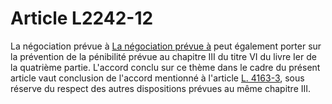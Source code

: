 # Article L2242-12

La négociation prévue à [La négociation prévue à][1] peut également porter sur la prévention de la pénibilité prévue au chapitre III du titre VI du livre Ier de la quatrième partie. L'accord conclu sur ce thème dans le cadre du présent article vaut conclusion de l'accord mentionné à l'article [L. 4163-3][2], sous réserve du respect des autres dispositions prévues au même chapitre III.

 [1]: /affichCodeArticle.do?cidTexte=LEGITEXT000006072050&idArticle=LEGIARTI000006901758&dateTexte=&categorieLien=cid
 [2]: /affichCodeArticle.do?cidTexte=LEGITEXT000006072050&idArticle=LEGIARTI000028496463&dateTexte=&categorieLien=cid